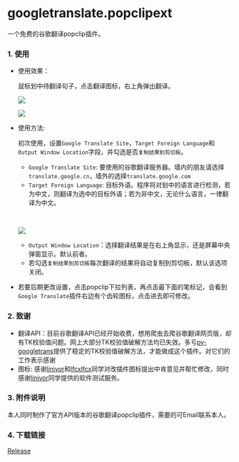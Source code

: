 # googletranslate.popclipext
一个免费的谷歌翻译popclip插件。

### 1. 使用

- 使用效果：

  鼠标划中待翻译句子，点击翻译图标，右上角弹出翻译。

  ![](https://github.com/wizyoung/googletranslate.popclipext/blob/master/1.png?raw=true)

  ![](https://github.com/wizyoung/googletranslate.popclipext/blob/master/2.png?raw=true)

- 使用方法:

  初次使用，设置`Google Translate Site`，`Target Foreign Language`和`Output Window Location`字段，并勾选是否`复制结果到剪切板`。

  - `Google Translate Site`: 要使用的谷歌翻译服务器。墙内的朋友请选择`translate.google.cn`，墙外的选择`translate.google.com`
  - `Target Foreign Language`: 目标外语。程序将对划中的语言进行检测，若为中文，则翻译为选中的目标外语；若为非中文，无论什么语言，一律翻译为中文。

  ​

  ![](https://github.com/wizyoung/googletranslate.popclipext/blob/master/3.png?raw=true)

  - `Output Window Location`：选择翻译结果是在右上角显示，还是屏幕中央弹窗显示。默认前者。
  - 若勾选`复制结果到剪切板`每次翻译的结果将自动复制到剪切板，默认该选项关闭。

- 若要后期更改设置，点击popclip下拉列表，再点击最下面的笔标记，会看到`Google Translate`插件右边有个齿轮图标，点击进去即可修改。


### 2. 致谢

- 翻译API：目前谷歌翻译API已经开始收费，想用爬虫去爬谷歌翻译网页版，却有TK校验值问题。网上大部分TK校验值破解方法均已失效。多亏[py-googletrans](https://github.com/ssut/py-googletrans)提供了稳定的TK校验值破解方法，才能做成这个插件。对它们的工作表示感谢
- 图标: 感谢[linivor](https://github.com/linivor)和[lfcxlfcx](https://github.com/lfcxlfcx)同学对改插件图标提出中肯意见并帮忙修改，同时感谢[linivor](https://github.com/linivor)同学提供的软件测试服务。

### 3. 附件说明

本人同时制作了官方API版本的谷歌翻译popclip插件，需要的可Email联系本人。

### 4. 下载链接

[Release](https://github.com/wizyoung/googletranslate.popclipext/releases)


